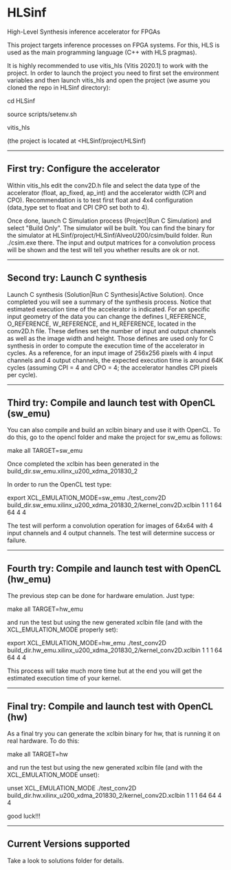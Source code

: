 # HLSinf
High-Level Synthesis inference accelerator for FPGAs

This project targets inference processes on FPGA systems. For this, HLS is used as the main programming language (C++ with HLS pragmas).

It is highly recommended to use vitis_hls (Vitis 2020.1) to work with the project. In order to launch the project you need to first set the environment variables and then launch vitis_hls and open the project (we asume you cloned the repo in HLSinf directory):

cd HLSinf
  
source scripts/setenv.sh

vitis_hls

(the project is located at <HLSinf/project/HLSinf)

--------------------------------------------------------------
First try: Configure the accelerator
--------------------------------------------------------------

Within vitis_hls edit the conv2D.h file and select the data type of the accelerator (float, ap_fixed, ap_int) and the accelerator width (CPI and CPO). Recommendation is to test first float and 4x4 configuration (data_type set to float and CPI CPO set both to 4).

Once done, launch C Simulation process (Project|Run C Simulation) and select "Build Only". The simulator will be built. You can find the binary for the simulator at HLSinf/project/HLSinf/AlveoU200/csim/build folder. Run ./csim.exe there. The input and output matrices for a convolution process will be shown and the test will tell you whether results are ok or not.
  
--------------------------------------------------------------
Second try: Launch C synthesis
--------------------------------------------------------------
  
Launch C synthesis (Solution|Run C Synthesis|Active Solution). Once completed you will see a summary of the synthesis process. Notice that estimated execution time of the accelerator is indicated. For an specific input geometry of the data you can change the defines I_REFERENCE, O_REFERENCE, W_REFERENCE, and H_REFERENCE, located in the conv2D.h file. These defines set the number of input and output channels as well as the image width and height. Those defines are used only for C synthesis in order to compute the execution time of the accelerator in cycles. As a reference, for an input image of 256x256 pixels with 4 input channels and 4 output channels, the expected execution time is around 64K cycles (assuming CPI = 4 and CPO = 4; the accelerator handles CPI pixels per cycle).

--------------------------------------------------------------
Third try: Compile and launch test with OpenCL (sw_emu)
--------------------------------------------------------------

You can also compile and build an xclbin binary and use it with OpenCL. To do this, go to the opencl folder and make the project for sw_emu as follows:

make all TARGET=sw_emu

Once completed the xclbin has been generated in the build_dir.sw_emu.xilinx_u200_xdma_201830_2

In order to run the OpenCL test type:

export XCL_EMULATION_MODE=sw_emu
./test_conv2D build_dir.sw_emu.xilinx_u200_xdma_201830_2/kernel_conv2D.xclbin 1 1 1 64 64 4 4

The test will perform a convolution operation for images of 64x64 with 4 input channels and 4 output channels. The test will determine success or failure.

--------------------------------------------------------------
Fourth try: Compile and launch test with OpenCL (hw_emu)
--------------------------------------------------------------

The previous step can be done for hardware emulation. Just type:

make all TARGET=hw_emu

and run the test but using the new generated xclbin file (and with the XCL_EMULATION_MODE properly set):

export XCL_EMULATION_MODE=hw_emu
./test_conv2D build_dir.hw_emu.xilinx_u200_xdma_201830_2/kernel_conv2D.xclbin 1 1 1 64 64 4 4

This process will take much more time but at the end you will get the estimated execution time of your kernel.

--------------------------------------------------------------
Final try: Compile and launch test with OpenCL (hw)
--------------------------------------------------------------

As a final try you can generate the xclbin binary for hw, that is running it on real hardware. To do this:

make all TARGET=hw

and run the test but using the new generated xclbin file (and with the XCL_EMULATION_MODE unset):

unset XCL_EMULATION_MODE
./test_conv2D build_dir.hw.xilinx_u200_xdma_201830_2/kernel_conv2D.xclbin 1 1 1 64 64 4 4

good luck!!!

------------------------------------------------------------------------------------------
Current Versions supported
------------------------------------------------------------------------------------------

Take a look to solutions folder for details.
